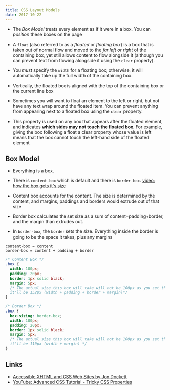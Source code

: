 ```yaml
---
title: CSS Layout Models
date: 2017-10-22
---
```


- The _Box Model_ treats every element as if it were in a box. You can _position_ these boxes on the page

- A `float` (also referred to as a *floated* or *floating box*) is a box that is taken out of normal flow and moved to the *far left or right* of the containing box, yet still allows content to flow alongside it (although you can prevent text from flowing alongside it using the `clear` property).
- You *must* specify the `width` for a floating box; otherwise, it will automatically take up the full width of the containing box.
- Vertically, the floated box is aligned with the top of the containing box or the current line box
- Sometimes you will want to float an element to the left or right, but not have any text wrap around the floated item.  You can prevent anything from appearing next to a floated box using the `clear` property.
- This property is used on any box that appears after the floated element, and indicates **which sides may not touch the floated box**. For example, giving the box following a float a clear property whose value is left means that the box cannot touch the left-hand side of the floated element

## Box Model

- Everything is a box.
- There is `content-box` which is default and there is `border-box`. [video: how the box gets it's size](https://youtu.be/1haoknb4m6k?t=3m45s) 
- Content box accounts for the content. The size is determined by the content, and margins, paddings and borders would extrude out of that size
- Border box calculates the set size as a sum of content+padding+border, and the margin than extrudes out. 

- In `border-box`, the `border` sets the size. Everything inside the border is going to be the space it takes, plus any margins


```
content-box = content
border-box = content + padding + border
``` 

```css
/* Content Box */
.box {
  width: 100px;
  padding: 20px;
  border: 1px solid black;
  margin: 5px;
  /* The actual size this box will take will not be 100px as you set the width to,
  it'll be 152px (width + padding + border + margin)*/
}
```

```css
/* Border Box */
.box {
  box-sizing: border-box;
  width: 100px;
  padding: 20px;
  border: 1px solid black;
  margin: 5px;
  /* The actual size this box will take will not be 100px as you set the width to,
  it'll be 110px (width + margin) */
}
```


Links
---
- [Accessible XHTML and CSS Web Sites by Jon Dockett]()
- [YouTube: Advanced CSS Tutorial - Tricky CSS Properties](https://www.youtube.com/watch?v=1haoknb4m6k)